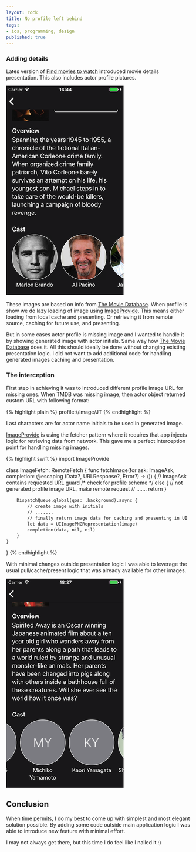 ```yaml
---
layout: rock
title: No profile left behind
tags:
- ios, programming, design
published: true
---
```


### Adding details

Lates version of [Find movies to watch][1] introduced movie details presentation. This also includes actor profile pictures.

![Find movies details page sample](/images/profile/Profiles.png)

These images are based on info from [The Movie Database][3]. When profile is show we do lazy loading of image using [ImageProvide][2]. This means either loading from local cache and presenting. Or retrieving it from remote source, caching for future use, and presenting.

But in some cases actor profile is missing image and I wanted to handle it by showing generated image with actor initials. Same way how [The Movie Database][3] does it. All this should ideally be done without changing existing presentation logic. I did not want to add additional code for handling generated images caching and presentation.

### The interception

First step in achieving it was to introduced different profile image URL for missing ones. When TMDB was missing image, then actor object returned custom URL with following format:

{% highlight plain %}
profile://image/JT
{% endhighlight %}

Last characters are for actor name initials to be used in generated image.

[ImageProvide][2] is using the fetcher pattern where it requires that app injects logic for retrieving data from network. This gave me a perfect interception point for handling missing images.

{% highlight swift %}
import ImageProvide

class ImageFetch: RemoteFetch {
    func fetchImage(for ask: ImageAsk, completion: @escaping (Data?, URLResponse?, Error?) -> ()) {
        // ImageAsk contains requested URL
        guard /* check for profile scheme */ else {
            // not generated profile image URL, make remote request
            // .......
            return
        }
        
        DispatchQueue.global(qos: .background).async {
            // create image with initials
            // .......
            // finally return image data for caching and presenting in UI
            let data = UIImagePNGRepresentation(image)
            completion(data, nil, nil)
        }
    }
}
{% endhighlight %}

With minimal changes outside presentation logic I was able to leverage the usual pull/cache/present logic that was already available for other images.

![Find movies profile details](/images/profile/Filled.png)

## Conclusion

When time permits, I do my best to come up with simplest and most elegant solution possible. By adding some code outside main application logic I was able to introduce new feature with minimal effort. 

I may not always get there, but this time I do feel like I nailed it :)

[1]: https://itunes.apple.com/app/find-movies-to-watch/id1107657424?mt=8&at=1000lmKH
[2]: https://github.com/coodly/ImageProvide
[3]: https://www.themoviedb.org